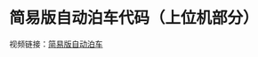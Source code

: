 # 简易版自动泊车代码（上位机部分）

视频链接：[简易版自动泊车](https://www.bilibili.com/video/BV1my4y1G752?spm_id_from=333.999.0.0)

